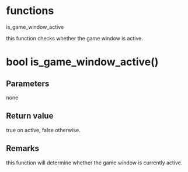 # functions

is_game_window_active




this function checks whether the game window is active.


# bool is_game_window_active()


## Parameters

none

## Return value

true on active, false otherwise.

## Remarks


this function will determine whether the game window is currently active.
